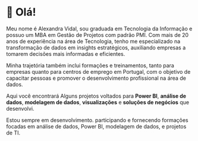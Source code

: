 # 👋 Olá!

Meu nome é Alexandra Vidal, sou graduada em Tecnologia da Informação e possuo um MBA em Gestão de Projetos com padrão PMI. Com mais de 20 anos de experiência na área de Tecnologia, tenho me especializado na transformação de dados em insights estratégicos, auxiliando empresas a tomarem decisões mais informadas e eficientes.

Minha trajetória também inclui formações e treinamentos, tanto para empresas quanto para centros de emprego em Portugal, com o objetivo de capacitar pessoas e promover o desenvolvimento profissional na área de dados.

Aqui você encontrará Alguns projetos voltados para **Power BI**, **análise de dados**, **modelagem de dados**, **visualizações** e **soluções de negócios** que desenvolvi.

Estou sempre em desenvolvimento. participando e fornecendo formações focadas em análise de dados, Power BI, modelagem de dados, e projetos de TI.

